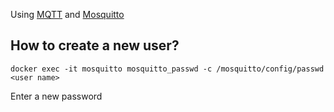 
Using [MQTT](http://en.wikipedia.org/wiki/Mqtt) and [Mosquitto](http://mosquitto.org/)

## How to create a new user?

    docker exec -it mosquitto mosquitto_passwd -c /mosquitto/config/passwd <user name>

Еnter a new password


